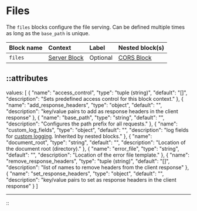 # Files

The `files` blocks configure the file serving. Can be defined multiple times as long as the `base_path` is unique.

| Block name | Context                       | Label    | Nested block(s)           |
|:-----------|:------------------------------|:---------|:--------------------------|
| `files`    | [Server Block](server) | Optional | [CORS Block](cors) |


::attributes
---
values: [
  {
    "name": "access_control",
    "type": "tuple (string)",
    "default": "[]",
    "description": "Sets predefined access control for this block context."
  },
  {
    "name": "add_response_headers",
    "type": "object",
    "default": "",
    "description": "key/value pairs to add as response headers in the client response"
  },
  {
    "name": "base_path",
    "type": "string",
    "default": "",
    "description": "Configures the path prefix for all requests."
  },
  {
    "name": "custom_log_fields",
    "type": "object",
    "default": "",
    "description": "log fields for [custom logging](/observation/logging#custom-logging). Inherited by nested blocks."
  },
  {
    "name": "document_root",
    "type": "string",
    "default": "",
    "description": "Location of the document root (directory)."
  },
  {
    "name": "error_file",
    "type": "string",
    "default": "",
    "description": "Location of the error file template."
  },
  {
    "name": "remove_response_headers",
    "type": "tuple (string)",
    "default": "[]",
    "description": "list of names to remove headers from the client response"
  },
  {
    "name": "set_response_headers",
    "type": "object",
    "default": "",
    "description": "key/value pairs to set as response headers in the client response"
  }
]

---
::
